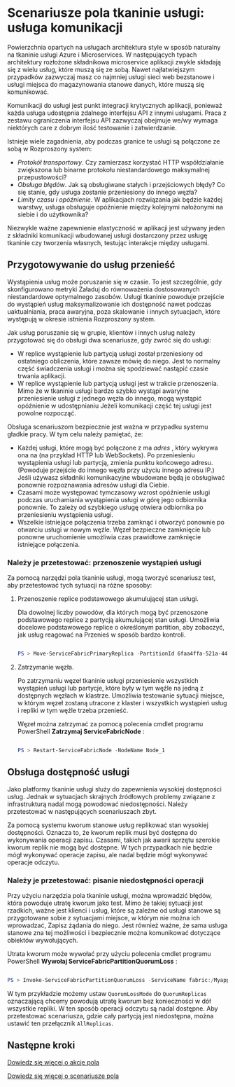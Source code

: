 <properties
   pageTitle="Pola: Usługi komunikacji | Microsoft Azure"
   description="Komunikacja do usługi jest punkt krytyczne integracji aplikacji usługi tkaninie. W tym artykule omówiono zagadnienia projektowe i techniki testowania."
   services="service-fabric"
   documentationCenter=".net"
   authors="vturecek"
   manager="timlt"
   editor=""/>

<tags
   ms.service="service-fabric"
   ms.devlang="dotnet"
   ms.topic="article"
   ms.tgt_pltfrm="NA"
   ms.workload="NA"
   ms.date="07/06/2016"
   ms.author="vturecek"/>

# <a name="service-fabric-testability-scenarios-service-communication"></a>Scenariusze pola tkaninie usługi: usługa komunikacji

Powierzchnia opartych na usługach architektura style w sposób naturalny na tkaninie usługi Azure i Microservices. W następujących typach architektury rozłożone składnikowa microservice aplikacji zwykle składają się z wielu usług, które muszą się ze sobą. Nawet najłatwiejszym przypadków zazwyczaj masz co najmniej usługi sieci web bezstanowe i usługi miejsca do magazynowania stanowe danych, które muszą się komunikować.

Komunikacji do usługi jest punkt integracji krytycznych aplikacji, ponieważ każda usługa udostępnia zdalnego interfejsu API z innymi usługami. Praca z zestawu ograniczenia interfejsu API zazwyczaj obejmuje we/wy wymaga niektórych care z dobrym ilość testowanie i zatwierdzanie.

Istnieje wiele zagadnienia, aby podczas granice te usługi są połączone ze sobą w Rozproszony system:

 - *Protokół transportowy*. Czy zamierzasz korzystać HTTP współdziałanie zwiększona lub binarne protokołu niestandardowego maksymalnej przepustowości?
 - *Obsługa błędów*. Jak są obsługiwane stałych i przejściowych błędy? Co się stanie, gdy usługa zostanie przeniesiony do innego węzła?
 - *Limity czasu i opóźnienie*. W aplikacjach rozwiązania jak będzie każdej warstwy, usługa obsługuje opóźnienie między kolejnymi nałożonymi na siebie i do użytkownika?

Niezwykle ważne zapewnienie elastyczność w aplikacji jest używany jeden z składniki komunikacji wbudowanej usługi dostarczony przez usługę tkaninie czy tworzenia własnych, testując interakcje między usługami.

## <a name="prepare-for-services-to-move"></a>Przygotowywanie do usług przenieść

Wystąpienia usług może poruszanie się w czasie. To jest szczególnie, gdy skonfigurowano metryki Załaduj do równoważenia dostosowanych niestandardowe optymalnego zasobów. Usługi tkaninie powoduje przejście do wystąpień usług maksymalizowanie ich dostępność nawet podczas uaktualniania, praca awaryjna, poza skalowanie i innych sytuacjach, które występują w okresie istnienia Rozproszony system.

Jak usług poruszanie się w grupie, klientów i innych usług należy przygotować się do obsługi dwa scenariusze, gdy zwróć się do usługi:

- W replice wystąpienie lub partycją usługi został przeniesiony od ostatniego obliczenia, które zawsze mówię do niego. Jest to normalny część świadczenia usługi i można się spodziewać nastąpić czasie trwania aplikacji.
- W replice wystąpienie lub partycją usługi jest w trakcie przenoszenia. Mimo że w tkaninie usługi bardzo szybko wystąpi awaryjne przeniesienie usługi z jednego węzła do innego, mogą wystąpić opóźnienie w udostępnianiu Jeżeli komunikacji część tej usługi jest powolne rozpocząć.

Obsługa scenariuszom bezpiecznie jest ważna w przypadku systemu gładkie pracy. W tym celu należy pamiętać, że:

- Każdej usługi, które mogą być połączone z ma *adres* , który wykrywa ona na (na przykład HTTP lub WebSockets). Po przeniesieniu wystąpienia usługi lub partycją, zmienia punktu końcowego adresu. (Powoduje przejście do innego węzła przy użyciu innego adresu IP.) Jeśli używasz składniki komunikacyjne wbudowane będą je obsługiwać ponownie rozpoznawania adresów usługi dla Ciebie.
- Czasami może występować tymczasowy wzrost opóźnienie usługi podczas uruchamiania wystąpienia usługi w górę jego odbiornika ponownie. To zależy od szybkiego usługę otwiera odbiornika po przeniesieniu wystąpienia usługi.
- Wszelkie istniejące połączenia trzeba zamknąć i otworzyć ponownie po otwarciu usługi w nowym węźle. Węzeł bezpieczne zamknięcie lub ponowne uruchomienie umożliwia czas prawidłowe zamknięcie istniejące połączenia.

### <a name="test-it-move-service-instances"></a>Należy je przetestować: przenoszenie wystąpień usługi

Za pomocą narzędzi pola tkaninie usługi, mogą tworzyć scenariusz test, aby przetestować tych sytuacji na różne sposoby:

1. Przenoszenie replice podstawowego akumulującej stan usługi.

    Dla dowolnej liczby powodów, dla których mogą być przenoszone podstawowego replice z partycją akumulującej stan usługi. Umożliwia docelowe podstawowego replice o określonym partition, aby zobaczyć, jak usług reagować na Przenieś w sposób bardzo kontroli.

    ```powershell

    PS > Move-ServiceFabricPrimaryReplica -PartitionId 6faa4ffa-521a-44e9-8351-dfca0f7e0466 -ServiceName fabric:/MyApplication/MyService

    ```

2. Zatrzymanie węzła.

    Po zatrzymaniu węzeł tkaninie usługi przeniesienie wszystkich wystąpień usługi lub partycje, które były w tym węźle na jedną z dostępnych węzłach w klastrze. Umożliwia testowanie sytuacji miejsce, w którym węzeł zostaną utracone z klaster i wszystkich wystąpień usług i repliki w tym węźle trzeba przenieść.

    Węzeł można zatrzymać za pomocą polecenia cmdlet programu PowerShell **Zatrzymaj ServiceFabricNode** :

    ```powershell

    PS > Restart-ServiceFabricNode -NodeName Node_1

    ```

## <a name="maintain-service-availability"></a>Obsługa dostępność usługi

Jako platformy tkaninie usługi służy do zapewnienia wysokiej dostępności usług. Jednak w sytuacjach skrajnych źródłowych problemy związane z infrastrukturą nadal mogą powodować niedostępności. Należy przetestować w następujących scenariuszach zbyt.

Za pomocą systemu kworum stanowe usług replikować stan wysokiej dostępności. Oznacza to, że kworum replik musi być dostępna do wykonywania operacji zapisu. Czasami, takich jak awarii sprzętu szerokie kworum replik nie mogą być dostępne. W tych przypadkach nie będzie mógł wykonywać operacje zapisu, ale nadal będzie mógł wykonywać operacje odczytu.

### <a name="test-it-write-operation-unavailability"></a>Należy je przetestować: pisanie niedostępności operacji

Przy użyciu narzędzia pola tkaninie usługi, można wprowadzić błędów, która powoduje utratę kworum jako test. Mimo że takiej sytuacji jest rzadkich, ważne jest klienci i usług, które są zależne od usługi stanowe są przygotowane sobie z sytuacjami miejsce, w którym nie można ich wprowadzać, Zapisz żądania do niego. Jest również ważne, że sama usługa stanowe zna tej możliwości i bezpiecznie można komunikować dotyczące obiektów wywołujących.

Utrata kworum może wywołać przy użyciu polecenia cmdlet programu PowerShell **Wywołaj ServiceFabricPartitionQuorumLoss** :

```powershell

PS > Invoke-ServiceFabricPartitionQuorumLoss -ServiceName fabric:/Myapplication/MyService -QuorumLossMode QuorumReplicas -QuorumLossDurationInSeconds 20

```

W tym przykładzie możemy ustaw `QuorumLossMode` do `QuorumReplicas` oznaczającą chcemy powodują utratę kworum bez konieczności w dół wszystkie repliki. W ten sposób operacji odczytu są nadal dostępne. Aby przetestować scenariusza, gdzie cały partycją jest niedostępna, można ustawić ten przełącznik `AllReplicas`.

## <a name="next-steps"></a>Następne kroki

[Dowiedz się więcej o akcje pola](service-fabric-testability-actions.md)

[Dowiedz się więcej o scenariusze pola](service-fabric-testability-scenarios.md)
